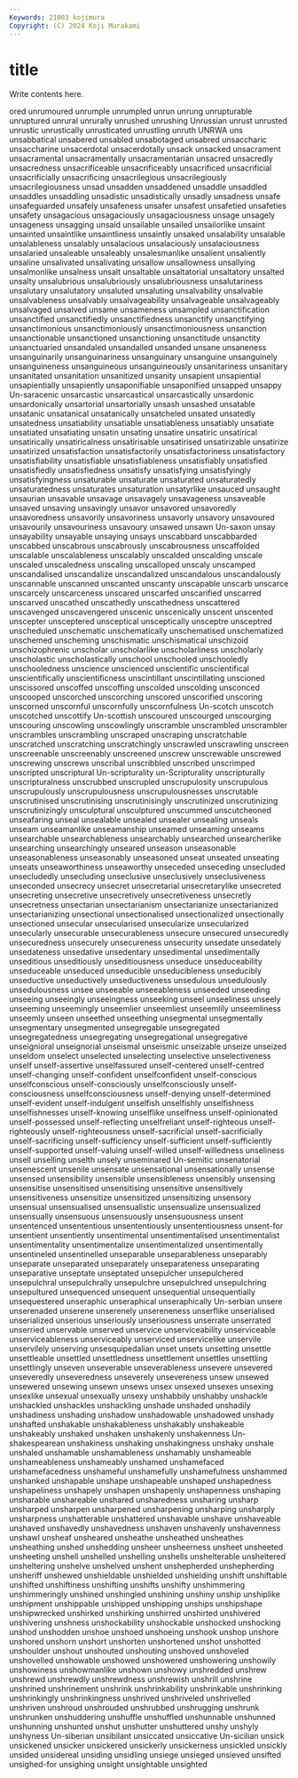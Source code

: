 ```yaml
---
Keywords: 21003 kojimura
Copyright: (C) 2024 Koji Murakami
---
```


# title

Write contents here.



ored unrumoured unrumple unrumpled unrun unrung unrupturable unruptured unrural unrurally
unrushed unrushing Unrussian unrust unrusted unrustic unrustically unrusticated unrustling unruth
UNRWA uns unsabbatical unsabered unsabled unsabotaged unsabred unsaccharic unsaccharine unsacerdotal
unsacerdotally unsack unsacked unsacrament unsacramental unsacramentally unsacramentarian unsacred unsacredly unsacredness
unsacrificeable unsacrificeably unsacrificed unsacrificial unsacrificially unsacrificing unsacrilegious unsacrilegiously unsacrilegiousness unsad
unsadden unsaddened unsaddle unsaddled unsaddles unsaddling unsadistic unsadistically unsadly unsadness
unsafe unsafeguarded unsafely unsafeness unsafer unsafest unsafetied unsafeties unsafety unsagacious
unsagaciously unsagaciousness unsage unsagely unsageness unsagging unsaid unsailable unsailed unsailorlike
unsaint unsainted unsaintlike unsaintliness unsaintly unsaked unsalability unsalable unsalableness unsalably
unsalacious unsalaciously unsalaciousness unsalaried unsaleable unsaleably unsalesmanlike unsalient unsaliently unsaline
unsalivated unsalivating unsallow unsallowness unsallying unsalmonlike unsalness unsalt unsaltable unsaltatorial
unsaltatory unsalted unsalty unsalubrious unsalubriously unsalubriousness unsalutariness unsalutary unsalutatory unsaluted
unsaluting unsalvability unsalvable unsalvableness unsalvably unsalvageability unsalvageable unsalvageably unsalvaged unsalved
unsame unsameness unsampled unsanctification unsanctified unsanctifiedly unsanctifiedness unsanctify unsanctifying unsanctimonious
unsanctimoniously unsanctimoniousness unsanction unsanctionable unsanctioned unsanctioning unsanctitude unsanctity unsanctuaried unsandaled
unsandalled unsanded unsane unsaneness unsanguinarily unsanguinariness unsanguinary unsanguine unsanguinely unsanguineness
unsanguineous unsanguineously unsanitariness unsanitary unsanitated unsanitation unsanitized unsanity unsapient unsapiential
unsapientially unsapiently unsaponifiable unsaponified unsapped unsappy Un-saracenic unsarcastic unsarcastical unsarcastically
unsardonic unsardonically unsartorial unsartorially unsash unsashed unsatable unsatanic unsatanical unsatanically
unsatcheled unsated unsatedly unsatedness unsatiability unsatiable unsatiableness unsatiably unsatiate unsatiated
unsatiating unsatin unsating unsatire unsatiric unsatirical unsatirically unsatiricalness unsatirisable unsatirised
unsatirizable unsatirize unsatirized unsatisfaction unsatisfactorily unsatisfactoriness unsatisfactory unsatisfiability unsatisfiable unsatisfiableness
unsatisfiably unsatisfied unsatisfiedly unsatisfiedness unsatisfy unsatisfying unsatisfyingly unsatisfyingness unsaturable unsaturate
unsaturated unsaturatedly unsaturatedness unsaturates unsaturation unsatyrlike unsauced unsaught unsaurian unsavable
unsavage unsavagely unsavageness unsaveable unsaved unsaving unsavingly unsavor unsavored unsavoredly
unsavoredness unsavorily unsavoriness unsavorly unsavory unsavoured unsavourily unsavouriness unsavoury unsawed
unsawn Un-saxon unsay unsayability unsayable unsaying unsays unscabbard unscabbarded unscabbed
unscabrous unscabrously unscabrousness unscaffolded unscalable unscalableness unscalably unscalded unscalding unscale
unscaled unscaledness unscaling unscalloped unscaly unscamped unscandalised unscandalize unscandalized unscandalous
unscandalously unscannable unscanned unscanted unscanty unscapable unscarb unscarce unscarcely unscarceness
unscared unscarfed unscarified unscarred unscarved unscathed unscathedly unscathedness unscattered unscavenged
unscavengered unscenic unscenically unscent unscented unscepter unsceptered unsceptical unsceptically unsceptre
unsceptred unscheduled unschematic unschematically unschematised unschematized unschemed unscheming unschismatic unschismatical
unschizoid unschizophrenic unscholar unscholarlike unscholarliness unscholarly unscholastic unscholastically unschool unschooled
unschooledly unschooledness unscience unscienced unscientific unscientifical unscientifically unscientificness unscintillant unscintillating
unscioned unscissored unscoffed unscoffing unscolded unscolding unsconced unscooped unscorched unscorching
unscored unscorified unscoring unscorned unscornful unscornfully unscornfulness Un-scotch unscotch unscotched
unscottify Un-scottish unscoured unscourged unscourging unscouring unscowling unscowlingly unscramble unscrambled
unscrambler unscrambles unscrambling unscraped unscraping unscratchable unscratched unscratching unscratchingly unscrawled
unscrawling unscreen unscreenable unscreenably unscreened unscrew unscrewable unscrewed unscrewing unscrews
unscribal unscribbled unscribed unscrimped unscripted unscriptural Un-scripturality un-Scripturality unscripturally unscripturalness
unscrubbed unscrupled unscrupulosity unscrupulous unscrupulously unscrupulousness unscrupulousnesses unscrutable unscrutinised unscrutinising
unscrutinisingly unscrutinized unscrutinizing unscrutinizingly unsculptural unsculptured unscummed unscutcheoned unseafaring unseal
unsealable unsealed unsealer unsealing unseals unseam unseamanlike unseamanship unseamed unseaming
unseams unsearchable unsearchableness unsearchably unsearched unsearcherlike unsearching unsearchingly unseared unseason
unseasonable unseasonableness unseasonably unseasoned unseat unseated unseating unseats unseaworthiness unseaworthy
unseceded unseceding unsecluded unsecludedly unsecluding unseclusive unseclusively unseclusiveness unseconded unsecrecy
unsecret unsecretarial unsecretarylike unsecreted unsecreting unsecretive unsecretively unsecretiveness unsecretly unsecretness
unsectarian unsectarianism unsectarianize unsectarianized unsectarianizing unsectional unsectionalised unsectionalized unsectionally unsectioned
unsecular unsecularised unsecularize unsecularized unsecularly unsecurable unsecurableness unsecure unsecured unsecuredly
unsecuredness unsecurely unsecureness unsecurity unsedate unsedately unsedateness unsedative unsedentary unsedimental
unsedimentally unseditious unseditiously unseditiousness unseduce unseduceability unseduceable unseduced unseducible unseducibleness
unseducibly unseductive unseductively unseductiveness unsedulous unsedulously unsedulousness unsee unseeable unseeableness
unseeded unseeding unseeing unseeingly unseeingness unseeking unseel unseeliness unseely unseeming
unseemingly unseemlier unseemliest unseemlily unseemliness unseemly unseen unseethed unseething unsegmental
unsegmentally unsegmentary unsegmented unsegregable unsegregated unsegregatedness unsegregating unsegregational unsegregative unseignioral
unseignorial unseismal unseismic unseizable unseize unseized unseldom unselect unselected unselecting
unselective unselectiveness unself unself-assertive unselfassured unself-centered unself-centred unself-changing unself-confident unselfconfident
unself-conscious unselfconscious unself-consciously unselfconsciously unself-consciousness unselfconsciousness unself-denying unself-determined unself-evident unself-indulgent
unselfish unselfishly unselfishness unselfishnesses unself-knowing unselflike unselfness unself-opinionated unself-possessed unself-reflecting
unselfreliant unself-righteous unself-righteously unself-righteousness unself-sacrificial unself-sacrificially unself-sacrificing unself-sufficiency unself-sufficient unself-sufficiently
unself-supported unself-valuing unself-willed unself-willedness unseliness unsell unselling unselth unsely unseminared
Un-semitic unsenatorial unsenescent unsenile unsensate unsensational unsensationally unsense unsensed unsensibility
unsensible unsensibleness unsensibly unsensing unsensitise unsensitised unsensitising unsensitive unsensitively unsensitiveness
unsensitize unsensitized unsensitizing unsensory unsensual unsensualised unsensualistic unsensualize unsensualized unsensually
unsensuous unsensuously unsensuousness unsent unsentenced unsententious unsententiously unsententiousness unsent-for unsentient
unsentiently unsentimental unsentimentalised unsentimentalist unsentimentality unsentimentalize unsentimentalized unsentimentally unsentineled unsentinelled
unseparable unseparableness unseparably unseparate unseparated unseparately unseparateness unseparating unseparative unseptate
unseptated unsepulcher unsepulchered unsepulchral unsepulchrally unsepulchre unsepulchred unsepulchring unsepultured unsequenced
unsequent unsequential unsequentially unsequestered unseraphic unseraphical unseraphically Un-serbian unsere unserenaded
unserene unserenely unsereneness unserflike unserialised unserialized unserious unseriously unseriousness unserrate
unserrated unserried unservable unserved unservice unserviceability unserviceable unserviceableness unserviceably unserviced
unservicelike unservile unservilely unserving unsesquipedalian unset unsets unsetting unsettle unsettleable
unsettled unsettledness unsettlement unsettles unsettling unsettlingly unseven unseverable unseverableness unsevere
unsevered unseveredly unseveredness unseverely unsevereness unsew unsewed unsewered unsewing unsewn
unsews unsex unsexed unsexes unsexing unsexlike unsexual unsexually unsexy unshabbily
unshabby unshackle unshackled unshackles unshackling unshade unshaded unshadily unshadiness unshading
unshadow unshadowable unshadowed unshady unshafted unshakable unshakableness unshakably unshakeable unshakeably
unshaked unshaken unshakenly unshakenness Un-shakespearean unshakiness unshaking unshakingness unshaky unshale
unshaled unshamable unshamableness unshamably unshameable unshameableness unshameably unshamed unshamefaced unshamefacedness
unshameful unshamefully unshamefulness unshammed unshanked unshapable unshape unshapeable unshaped unshapedness
unshapeliness unshapely unshapen unshapenly unshapenness unshaping unsharable unshareable unshared unsharedness
unsharing unsharp unsharped unsharpen unsharpened unsharpening unsharping unsharply unsharpness unshatterable
unshattered unshavable unshave unshaveable unshaved unshavedly unshavedness unshaven unshavenly unshavenness
unshawl unsheaf unsheared unsheathe unsheathed unsheathes unsheathing unshed unshedding unsheer
unsheerness unsheet unsheeted unsheeting unshell unshelled unshelling unshells unshelterable unsheltered
unsheltering unshelve unshelved unshent unshepherded unshepherding unsheriff unshewed unshieldable unshielded
unshielding unshift unshiftable unshifted unshiftiness unshifting unshifts unshifty unshimmering unshimmeringly
unshined unshingled unshining unshiny unship unshiplike unshipment unshippable unshipped unshipping
unships unshipshape unshipwrecked unshirked unshirking unshirred unshirted unshivered unshivering unshness
unshockability unshockable unshocked unshocking unshod unshodden unshoe unshoed unshoeing unshook
unshop unshore unshored unshorn unshort unshorten unshortened unshot unshotted unshoulder
unshout unshouted unshouting unshoved unshoveled unshovelled unshowable unshowed unshowered unshowering
unshowily unshowiness unshowmanlike unshown unshowy unshredded unshrew unshrewd unshrewdly unshrewdness
unshrewish unshrill unshrine unshrined unshrinement unshrink unshrinkability unshrinkable unshrinking unshrinkingly
unshrinkingness unshrived unshriveled unshrivelled unshriven unshroud unshrouded unshrubbed unshrugging unshrunk
unshrunken unshuddering unshuffle unshuffled unshunnable unshunned unshunning unshunted unshut unshutter
unshuttered unshy unshyly unshyness Un-siberian unsibilant unsiccated unsiccative Un-sicilian unsick
unsickened unsicker unsickered unsickerly unsickerness unsickled unsickly unsided unsidereal unsiding
unsidling unsiege unsieged unsieved unsifted unsighed-for unsighing unsight unsightable unsighted
